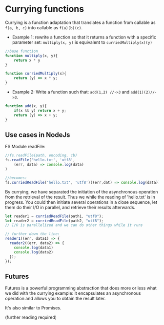 # Currying functions
Currying is a function adaptation that translates a function from callable as `f(a, b, c)` into callable as `f(a)(b)(c)`.

- Example 1: rewrite a function so that it returns a function with a specific parameter set: `multiply(x, y)` is equivalent to `curriedMultiply(x)(y)`
```js
//base function
function multiply(x, y){
	return x * y 
}

function curriedMultiply(x){
	return (y) => x * y; 
}
```
- Example 2: Write a function such that: `add(1,2) //->3` and `add(1)(2)//->3`.
```js
function add(x, y){
	if(x && y) return x + y;
	return (y) => x + y; 
}
```
## Use cases in NodeJs
FS Module readFile:
```js
//fs.readFile(path, encoding, cb)
fs.readFile('hello.txt', 'utf8', 
	(err, data) => console.log(data)
)

//becomes:
fs.curriedReadFile('hello.txt', 'utf8')((err,dat) => console.log(data))
```
By currying, we have separated the initiation of the asynchronous operation from the retrieval of the result. Thus we while the reading of 'hello.txt' is in progress. You could then initiate several operations in a close sequence, let them do their I/O in parallel, and retrieve their results afterwards.
```js
let reader1 = curriedReadFile(path1, "utf8");
let reader2 = curriedReadFile(path2, "utf8");
// I/O is parallelized and we can do other things while it runs

// further down the line:
reader1((err, data1) => {
  reader2((err, data2) => {
	console.log(data1)
	console.log(data2)
  });
});
```
## Futures
Futures is a powerful programming abstraction that does more or less what we did with the currying example: it encapsulates an asynchronous operation and allows you to obtain the result later.

It's also similar to Promises.

(further reading required)